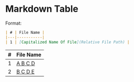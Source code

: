 # Markdown Table

Format:

```md
| # | File Name |
|---|-----------|
| 1 | [Capitalized Name Of File](Relative File Path) |
```

| # | File Name |
|---|-----------|
| 1 | [A B C D](../test/TestDir/./1_a_b_c_d.py) |
| 2 | [B C D E](../test/TestDir/./2_b_c_d_e.py) |
